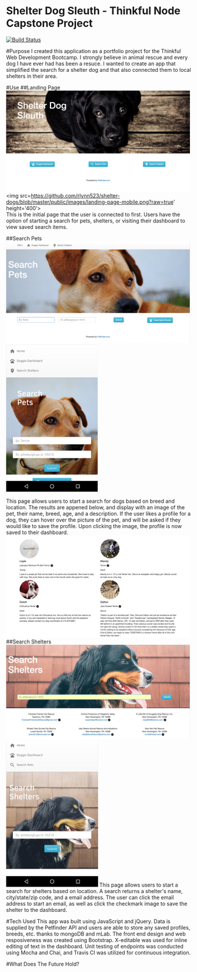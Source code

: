# Shelter Dog Sleuth - Thinkful Node Capstone Project 
[![Build Status](https://travis-ci.org/rlynn523/shelter-dogs.svg?branch=master)](https://travis-ci.org/rlynn523/shelter-dogs)

#Purpose
I created this application as a portfolio project for the Thinkful Web Development Bootcamp. I strongly believe in animal rescue and every dog I have ever had has been a resuce. I wanted to create an app that simplified the search for a shelter dog and that also connected them to local shelters in their area.

#Use
##Landing Page
<img src='https://github.com/rlynn523/shelter-dogs/blob/master/public/images/landing-page-laptop.png?raw=true' width='500'>
<img src=https://github.com/rlynn523/shelter-dogs/blob/master/public/images/landing-page-mobile.png?raw=true' height='400'>
<br>
This is the initial page that the user is connected to first. Users have the option of starting a search for pets, shelters, or visiting their dashboard to view saved search items.

##Search Pets
<img src='https://github.com/rlynn523/shelter-dogs/blob/master/public/images/search-pets-laptop.png?raw=true' width='500'>
<img src='https://github.com/rlynn523/shelter-dogs/blob/master/public/images/search-pets-mobile.png?raw=true' height='400'>

This page allows users to start a search for dogs based on breed and location. The results are appened below, and display with an image of the pet, their name, breed, age, and a description. If the user likes a profile for a dog, they can hover over the picture of the pet, and will be asked if they would like to save the profile. Upon clicking the image, the profile is now saved to their dashboard. 
<br>
<img src='https://github.com/rlynn523/shelter-dogs/blob/master/public/images/save-profile.png?raw=true' width='500'>
##Search Shelters
<img src='https://github.com/rlynn523/shelter-dogs/blob/master/public/images/search-shelters.png?raw=true' width='500'>
<img src='https://github.com/rlynn523/shelter-dogs/blob/master/public/images/shelters-mobile.png?raw=true' height='400'>
This page allows users to start a search for shelters based on location. A search returns a shelter's name, city/state/zip code, and a email address. The user can click the email address to start an email, as well as click the checkmark image to save the shelter to the dashboard. 

#Tech Used
This app was built using JavaScript and jQuery. Data is supplied by the Petfinder API and users are able to store any saved profiles, breeds, etc. thanks to mongoDB and mLab. The front end design and web resposiveness was created using Bootstrap. X-editable was used for inline editing of text in the dashboard. Unit testing of endpoints was conducted using Mocha and Chai, and Travis CI was utilized for continuous integration. 

#What Does The Future Hold?
